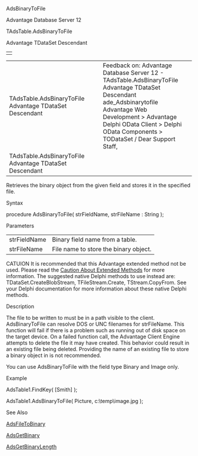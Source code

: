 AdsBinaryToFile




Advantage Database Server 12  

TAdsTable.AdsBinaryToFile

Advantage TDataSet Descendant

|  |
| --- |
|  |

|  |  |  |  |  |
| --- | --- | --- | --- | --- |
| TAdsTable.AdsBinaryToFile  Advantage TDataSet Descendant |  |  | Feedback on: Advantage Database Server 12 - TAdsTable.AdsBinaryToFile Advantage TDataSet Descendant ade\_Adsbinarytofile Advantage Web Development > Advantage Delphi OData Client > Delphi OData Components > TODataSet / Dear Support Staff, |  |
| TAdsTable.AdsBinaryToFile  Advantage TDataSet Descendant |  |  |  |  |

Retrieves the binary object from the given field and stores it in the specified file.

Syntax

procedure AdsBinaryToFile( strFieldName, strFileName : String );

Parameters

|  |  |
| --- | --- |
| strFieldName | Binary field name from a table. |
| strFileName | File name to store the binary object. |

CATUION It is recommended that this Advantage extended method not be used. Please read the [Caution About Extended Methods](ade_caution_about_extended_methods.htm) for more information. The suggested native Delphi methods to use instead are: TDataSet.CreateBlobStream, TFileStream.Create, TStream.CopyFrom. See your Delphi documentation for more information about these native Delphi methods.

Description

The file to be written to must be in a path visible to the client. AdsBinaryToFile can resolve DOS or UNC filenames for strFileName. This function will fail if there is a problem such as running out of disk space on the target device. On a failed function call, the Advantage Client Engine attempts to delete the file it may have created. This behavior could result in an existing file being deleted. Providing the name of an existing file to store a binary object in is not recommended.

You can use AdsBinaryToFile with the field type Binary and Image only.

Example

AdsTable1.FindKey( [Smith] );

AdsTable1.AdsBinaryToFile( Picture, c:\temp\image.jpg );

See Also

[AdsFileToBinary](ade_adsfiletobinary.htm)

[AdsGetBinary](ade_adsgetbinary.htm)

[AdsGetBinaryLength](ade_adsgetbinarylength.htm)